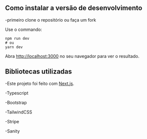 

## Como instalar a versão de desenvolvimento

-primeiro clone o repositório ou faça um fork

Use o commando:
```
npm run dev
# ou
yarn dev
```

Abra [http://localhost:3000](http://localhost:3000) no seu navegador para ver o resultado.


## Bibliotecas utilizadas


-Este projeto foi feito com  [Next.js](https://nextjs.org/).
<p>-Typescript</p>
<p>-Bootstrap</p>
<p>-TailwindCSS</p>
<p>-Stripe</p>
<p>-Sanity</p>
